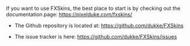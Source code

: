 If you want to use FXSkins, the best place to start is by checking out the documentation page: https://pixelduke.com/fxskins/

- The Github repository is located at: https://github.com/dukke/FXSkins  

- The issue tracker is here: https://github.com/dukke/FXSkins/issues